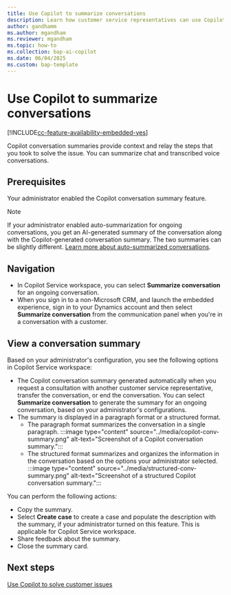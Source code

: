 ```yaml
---
title: Use Copilot to summarize conversations
description: Learn how customer service representatives can use Copilot to summarize cases and conversations in Copilot Service workspace.
author: gandhamm 
ms.author: mgandham 
ms.reviewer: mgandham
ms.topic: how-to 
ms.collection: bap-ai-copilot
ms.date: 06/04/2025
ms.custom: bap-template 
---
```



# Use Copilot to summarize conversations

[!INCLUDE[cc-feature-availability-embedded-yes](../includes/cc-feature-availability-embedded-yes.md)]

Copilot conversation summaries provide context and relay the steps that you took to solve the issue. You can summarize chat and transcribed voice conversations.

## Prerequisites

Your administrator enabled the Copilot conversation summary feature.

> [!NOTE]
> If your administrator enabled auto-summarization for ongoing conversations, you get an AI-generated summary of the conversation along with the Copilot-generated conversation summary. The two summaries can be slightly different. [Learn more about auto-summarized conversations](/dynamics365/customer-service/use/cs-ai-generated-summary).

## Navigation

- In Copilot Service workspace, you can select **Summarize conversation** for an ongoing conversation.
- When you sign in to a non-Microsoft CRM, and launch the embedded experience, sign in to your Dynamics account and then select **Summarize conversation** from the communication panel when you're in a conversation with a customer.
  
## View a conversation summary

Based on your administrator's configuration, you see the following options in Copilot Service workspace:

- The Copilot conversation summary generated automatically when you request a consultation with another customer service representative, transfer the conversation, or end the conversation. You can select **Summarize conversation** to generate the summary for an ongoing conversation, based on your administrator's configurations.
- The summary is displayed in a paragraph format or a structured format.
  - The paragraph format summarizes the conversation in a single paragraph.
     :::image type="content" source="../media/copilot-conv-summary.png" alt-text="Screenshot of a Copilot conversation summary.":::
  - The structured format summarizes and organizes the information in the conversation based on the options your administrator selected. <br>
     :::image type="content" source="../media/structured-conv-summary.png" alt-text="Screenshot of a structured Copilot conversation summary.":::

You can perform the following actions:

- Copy the summary.
- Select **Create case** to create a case and populate the description with the summary, if your administrator turned on this feature. This is applicable for Copilot Service workspace.
- Share feedback about the summary.
- Close the summary card.

## Next steps

[Use Copilot to solve customer issues](use-copilot-features.md)

